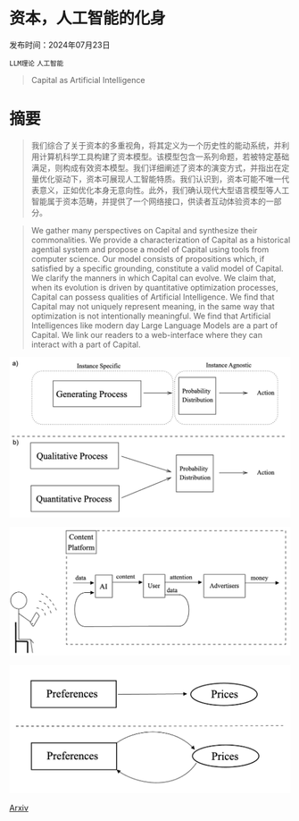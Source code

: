 # 资本，人工智能的化身

发布时间：2024年07月23日

`LLM理论` `人工智能`

> Capital as Artificial Intelligence

# 摘要

> 我们综合了关于资本的多重视角，将其定义为一个历史性的能动系统，并利用计算机科学工具构建了资本模型。该模型包含一系列命题，若被特定基础满足，则构成有效资本模型。我们详细阐述了资本的演变方式，并指出在定量优化驱动下，资本可展现人工智能特质。我们认识到，资本可能不唯一代表意义，正如优化本身无意向性。此外，我们确认现代大型语言模型等人工智能属于资本范畴，并提供了一个网络接口，供读者互动体验资本的一部分。

> We gather many perspectives on Capital and synthesize their commonalities. We provide a characterization of Capital as a historical agential system and propose a model of Capital using tools from computer science. Our model consists of propositions which, if satisfied by a specific grounding, constitute a valid model of Capital. We clarify the manners in which Capital can evolve. We claim that, when its evolution is driven by quantitative optimization processes, Capital can possess qualities of Artificial Intelligence. We find that Capital may not uniquely represent meaning, in the same way that optimization is not intentionally meaningful. We find that Artificial Intelligences like modern day Large Language Models are a part of Capital. We link our readers to a web-interface where they can interact with a part of Capital.

![资本，人工智能的化身](../../../paper_images/2407.16314/generative_process.png)

![资本，人工智能的化身](../../../paper_images/2407.16314/quantifed_value_recommender2.png)

![资本，人工智能的化身](../../../paper_images/2407.16314/preferences-prices.png)

[Arxiv](https://arxiv.org/abs/2407.16314)